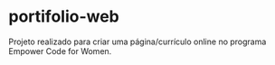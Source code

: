 # portifolio-web
Projeto realizado para criar uma página/currículo online no programa Empower Code for Women.
